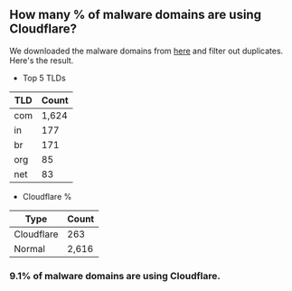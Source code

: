 ## How many % of malware domains are using Cloudflare?


We downloaded the malware domains from [here](https://urlhaus.abuse.ch) and filter out duplicates.
Here's the result.


[//]: # (start replacement)


- Top 5 TLDs

| TLD | Count |
| --- | --- |
| com | 1,624 |
| in | 177 |
| br | 171 |
| org | 85 |
| net | 83 |


- Cloudflare %

| Type | Count |
| --- | --- |
| Cloudflare | 263 |
| Normal | 2,616 |


### 9.1% of malware domains are using Cloudflare.